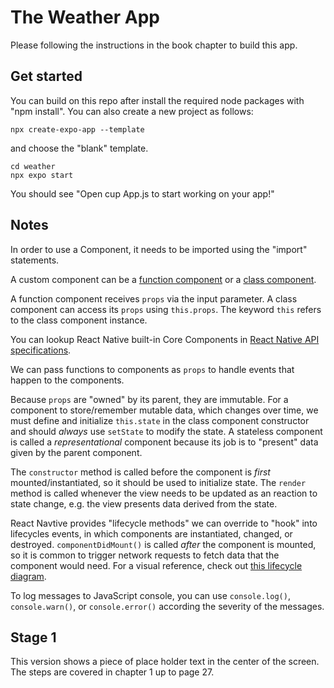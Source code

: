 # The Weather App

Please following the instructions in the book chapter to build this app.

## Get started
You can build on this repo after install the required node packages with "npm install".
You can also create a new project as follows:
```
npx create-expo-app --template
```
and choose the "blank" template.

```
cd weather
npx expo start
```

You should see "Open cup App.js to start working on your app!"

## Notes

In order to use a Component, it needs to be imported using the "import" statements.

A custom component can be a [function component](https://www.reactnative.express/react/components/function_components) or a [class component](https://www.reactnative.express/react/components/class_components).

A function component receives `props` via the input parameter. A class component can access its `props` using `this.props`. The keyword `this` refers to the class component instance.

You can lookup React Native built-in Core Components in [React Native API specifications](https://reactnative.dev/docs/components-and-apis).

We can pass functions to components as `props` to handle events that happen to the components.

Because `props` are "owned" by its parent, they are immutable. For a component to store/remember mutable data, which changes over time, we must define and initialize `this.state` in the class component constructor and should _always_ use `setState` to modify the state. A stateless component is called a _representational_ component because its job is to "present" data given by the parent component.

The `constructor` method is called before the component is _first_ mounted/instantiated, so it should be used to initialize state. The `render` method is called whenever the view needs to be updated as an reaction to state change, e.g. the view presents data derived from the state.

React Navtive provides "lifecycle methods" we can override to "hook" into lifecycles events, in which components are instantiated, changed, or destroyed. `componentDidMount()` is called _after_ the component is mounted, so it is common to trigger network requests to fetch data that the component would need. For a visual reference, check out [this lifecycle diagram](https://projects.wojtekmaj.pl/react-lifecycle-methods-diagram/).

To log messages to JavaScript console, you can use `console.log()`, `console.warn()`, or `console.error()` according the severity of the messages.

## Stage 1
This version shows a piece of place holder text in the center of the screen. The steps are covered in chapter 1 up to page 27.
